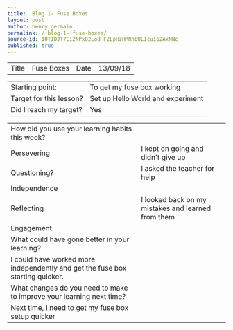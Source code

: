 ```yaml
---
title:  Blog 1- Fuse Boxes
layout: post
author: henry.germain
permalink: /-blog-1--fuse-boxes/
source-id: 10TIDJT7Ci2NPx82Lo8_F2LpHzHMRh6ULIcui62AxNNc
published: true
---
```

<table>
  <tr>
    <td>Title</td>
    <td>Fuse Boxes</td>
    <td>Date</td>
    <td>13/09/18</td>
  </tr>
</table>


<table>
  <tr>
    <td>Starting point:</td>
    <td>To get my fuse box working</td>
  </tr>
  <tr>
    <td>Target for this lesson?</td>
    <td>Set up Hello World and experiment</td>
  </tr>
  <tr>
    <td>Did I reach my target? </td>
    <td>Yes</td>
  </tr>
</table>


<table>
  <tr>
    <td>How did you use your learning habits this week?</td>
    <td></td>
  </tr>
  <tr>
    <td>Persevering</td>
    <td>I kept on going and didn't give up</td>
  </tr>
  <tr>
    <td>Questioning?</td>
    <td>I asked the teacher for help</td>
  </tr>
  <tr>
    <td>Independence</td>
    <td></td>
  </tr>
  <tr>
    <td>Reflecting</td>
    <td>I looked  back on my mistakes and learned from them</td>
  </tr>
  <tr>
    <td>Engagement</td>
    <td></td>
  </tr>
  <tr>
    <td>What could have gone better in your learning?</td>
    <td></td>
  </tr>
  <tr>
    <td>I could have worked more independently and get the fuse box starting quicker.</td>
    <td></td>
  </tr>
  <tr>
    <td>What changes do you need to make to improve your learning next time?</td>
    <td></td>
  </tr>
  <tr>
    <td>Next time, I need to get my fuse box setup quicker</td>
    <td></td>
  </tr>
</table>


